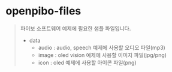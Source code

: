 # openpibo-files

> 파이보 소프트웨어 예제에 필요한 샘플 파일입니다.
>
> - data
>   - audio : audio, speech 예제에 사용할 오디오 파일(mp3)
>   - image : oled vision 예제에 사용할 이미지 파일(jpg/png)
>   - icon  : oled 예제에 사용할 아이콘 파일(png)
